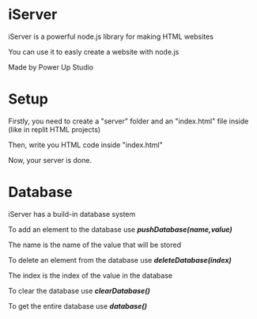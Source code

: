 # iServer
iServer is a powerful node.js library for making HTML websites

You can use it to easly create a website with node.js

Made by Power Up Studio

# Setup

Firstly, you need to create a "server" folder and an "index.html" file inside (like in replit HTML projects)

Then, write you HTML code inside "index.html"

Now, your server is done.

# Database

iServer has a build-in database system

To add an element to the database use ***pushDatabase(name,value)***

The name is the name of the value that will be stored

To delete an element from the database use ***deleteDatabase(index)***

The index is the index of the value in the database

To clear the database use ***clearDatabase()***

To get the entire database use ***database()***
